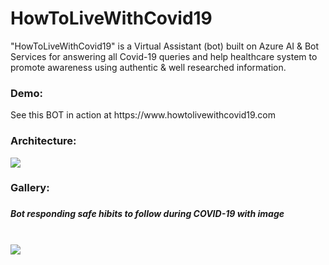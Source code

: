 # HowToLiveWithCovid19
"HowToLiveWithCovid19" is a Virtual Assistant (bot) built on Azure AI &amp; Bot Services for answering all Covid-19 queries and help healthcare system to promote awareness using authentic &amp; well researched information. 

<h3>Demo:</h3>
See this BOT in action at https://www.howtolivewithcovid19.com

<h3>Architecture:</h3>

<img src="https://howtolivewithcovid19.com/wp-content/uploads/2020/06/Architecture-1024x520.png"/>

<h3>Gallery:<h3>
  <h5>Bot responding safe hibits to follow during COVID-19 with image</h5>
  <br/>
  <img src="https://howtolivewithcovid19.com/wp-content/uploads/2020/06/demo.png"/>
